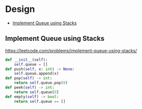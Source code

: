 # Design

+ [Implement Queue using Stacks](#implement-queue-using-stacks)

[comment]: <> (Stop)

## Implement Queue using Stacks

https://leetcode.com/problems/implement-queue-using-stacks/

```python
def __init__(self):
    self.queue = []
def push(self, x: int) -> None:
    self.queue.append(x)
def pop(self) -> int:
    return self.queue.pop(0)
def peek(self) -> int:
    return self.queue[0]
def empty(self) -> bool:
    return self.queue == []
```